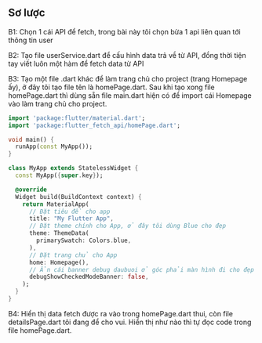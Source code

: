 ## Sơ lược

B1: Chọn 1 cái API để fetch, trong bài này tôi chọn bừa 1 api liên quan tới thông tin user

B2: Tạo file userService.dart để cấu hình data trả về từ API, đồng thời tiện tay viết luôn một hàm để fetch data từ API

B3: Tạo một file .dart khác để làm trang chủ cho project (trang Homepage ấy), ở đây tôi tạo file tên là homePage.dart. Sau khi tạo xong file homePage.dart thì dùng sẵn file main.dart hiện có để import cái Homepage vào làm trang chủ cho project.

```dart
import 'package:flutter/material.dart';
import 'package:flutter_fetch_api/homePage.dart';

void main() {
  runApp(const MyApp());
}

class MyApp extends StatelessWidget {
  const MyApp({super.key});

  @override
  Widget build(BuildContext context) {
    return MaterialApp(
      // Đặt tiêu đề cho app
      title: "My Flutter App",
      // Đặt theme chính cho App, ở đây tôi dùng Blue cho đẹp
      theme: ThemeData(
        primarySwatch: Colors.blue,
      ),
      // Đặt trang chủ cho App
      home: Homepage(),
      // Ẩn cái banner debug daubuoi ở góc phải màn hình đi cho đẹp
      debugShowCheckedModeBanner: false,
    );
  }
}
```

B4: Hiển thị data fetch được ra vào trong homePage.dart thui, còn file detailsPage.dart tôi đang để cho vui. Hiển thị như nào thì tự đọc code trong file homePage.dart.
